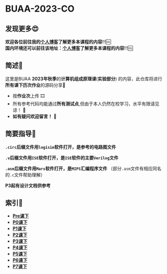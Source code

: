 # BUAA-2023-CO
## 发现更多😍
**欢迎各位前往我的[**个人博客**](https://mossdream.github.io)了解更多本课程的内容**!!!🆒  
**国内环境还可以前往该地址：[**个人博客**](https://mossdream.gitee.io)了解更多本课程的内容**!!!🆒


## 简述📝  
这里是BUAA **2023年秋季**的**计算机组成原理课**(**实验部分**) 的内容，此仓库将进行**所有课下历次作业**的源码分享🎁  
* 按**作业次**上传  🎞
* 所有参考代码均能通过**所有测试点**,但由于本人仍然在校学习，水平有限请见谅！  🎇
* **如有疑问欢迎留言！**  🥳

## 简要指导🔔
**`.circ`后缀文件用`logisim`软件打开，是参考的电路图文件**    

**`.v`后缀文件用`ISE`软件打开，是`ISE`软件的主要`Verilog`文件**  

**`.asm`后缀文件用`Mars`软件打开，是`MIPS`汇编程序文件**  （部分`.asm`文件有相应同名的`.c`文件帮助理解）

**P3起有设计文档供参考**
## 索引🧾
* **[Pre课下](https://github.com/MossDream/BUAA-2023-CO/blob/main/Pre)**  
* **[P0课下](https://github.com/MossDream/BUAA-2023-CO/blob/main/P0)**   
* **[P1课下](https://github.com/MossDream/BUAA-2023-CO/blob/main/P1)**
* **[P2课下](https://github.com/MossDream/BUAA-2023-CO/blob/main/P2)**
* **[P3课下](https://github.com/MossDream/BUAA-2023-CO/blob/main/P3)**
* **[P4课下](https://github.com/MossDream/BUAA-2023-CO/blob/main/P4)**
* **[P5课下](https://github.com/MossDream/BUAA-2023-CO/blob/main/P5)**
* **[P6课下](https://github.com/MossDream/BUAA-2023-CO/blob/main/P6)**
* **[P7课下](https://github.com/MossDream/BUAA-2023-CO/blob/main/P7)**






